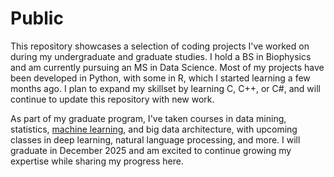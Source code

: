 # Public
This repository showcases a selection of coding projects I've worked on during my undergraduate and graduate studies. I hold a BS in Biophysics and am currently pursuing an MS in Data Science. Most of my projects have been developed in Python, with some in R, which I started learning a few months ago. I plan to expand my skillset by learning C, C++, or C#, and will continue to update this repository with new work.

As part of my graduate program, I've taken courses in data mining, statistics, [machine learning](mkopischkie.github.io), and big data architecture, with upcoming classes in deep learning, natural language processing, and more. I will graduate in December 2025 and am excited to continue growing my expertise while sharing my progress here.
